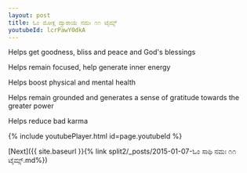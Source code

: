 ```yaml
---
layout: post
title: ಓಂ ಮೋಕ್ಷ ದ್ವಾರಾಯ ನಮಃ ೧೧ ಟೈಮ್ಸ್
youtubeId: lcrPawY0dkA
---
```

 
 
Helps get goodness, bliss and peace and God's blessings
 
Helps remain focused, help generate inner energy 
 
Helps boost physical and mental health 
 
Helps remain grounded and generates a sense of gratitude towards the greater power 
 
Helps reduce bad karma
 
 
 
 


{% include youtubePlayer.html id=page.youtubeId %}
 
[Next]({{ site.baseurl }}{% link  split2/_posts/2015-01-07-ಓಂ ಸಾಥಿ ನಮಃ ೧೧ ಟೈಮ್ಸ್.md%})
 
